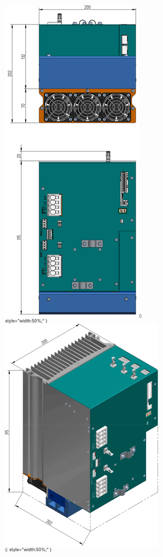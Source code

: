 ![TGZ-D-560-30/50 Dimensions](../img/TGZ-D-560-30_50dim2D.webp){: style="width:50%;" }
![TGZ-D-560-30/50 Dimensions 3D](../img/TGZ-D-560-30_503Dview.webp){: style="width:50%;" }